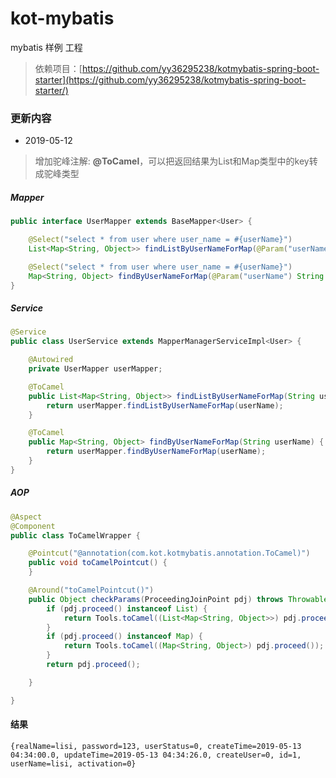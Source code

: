 # kot-mybatis
mybatis 样例 工程
> 依赖项目：[https://github.com/yy36295238/kotmybatis-spring-boot-starter](https://github.com/yy36295238/kotmybatis-spring-boot-starter/)

### 更新内容
- 2019-05-12 
> 增加驼峰注解: **@ToCamel**，可以把返回结果为List<Map>和Map类型中的key转成驼峰类型
  
##### Mapper
```java
public interface UserMapper extends BaseMapper<User> {

    @Select("select * from user where user_name = #{userName}")
    List<Map<String, Object>> findListByUserNameForMap(@Param("userName") String userName);

    @Select("select * from user where user_name = #{userName}")
    Map<String, Object> findByUserNameForMap(@Param("userName") String userName);
}
```
##### Service
```java
@Service
public class UserService extends MapperManagerServiceImpl<User> {

    @Autowired
    private UserMapper userMapper;

    @ToCamel
    public List<Map<String, Object>> findListByUserNameForMap(String userName) {
        return userMapper.findListByUserNameForMap(userName);
    }

    @ToCamel
    public Map<String, Object> findByUserNameForMap(String userName) {
        return userMapper.findByUserNameForMap(userName);
    }
}
```
##### AOP
```java
@Aspect
@Component
public class ToCamelWrapper {

    @Pointcut("@annotation(com.kot.kotmybatis.annotation.ToCamel)")
    public void toCamelPointcut() {
    }

    @Around("toCamelPointcut()")
    public Object checkParams(ProceedingJoinPoint pdj) throws Throwable {
        if (pdj.proceed() instanceof List) {
            return Tools.toCamel((List<Map<String, Object>>) pdj.proceed());
        }
        if (pdj.proceed() instanceof Map) {
            return Tools.toCamel((Map<String, Object>) pdj.proceed());
        }
        return pdj.proceed();

    }

}
```
  #### 结果
```
{realName=lisi, password=123, userStatus=0, createTime=2019-05-13 04:34:00.0, updateTime=2019-05-13 04:34:26.0, createUser=0, id=1, userName=lisi, activation=0}
```
